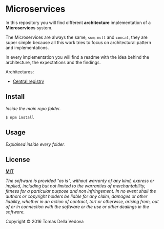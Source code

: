 # Microservices

In this repository you will find different **architecture** implementation of a **Microservices** system.

The Microservices are always the same, `sum`, `mult` and `concat`, they are super simple because all this work tries to focus on architectural pattern and implementations.

In every implementation you will find a readme with the idea behind the architecture, the expectations and the findings.

Architectures:
- <a href="https://github.com/delvedor/Microservices/tree/master/central-registry">Central registry</a>

## Install
*Inside the main repo folder.*
```shell
$ npm install
```

## Usage
*Explained inside every folder.*

## License
**[MIT](https://github.com/delvedor/Microservices/blob/master/LICENSE)**

*The software is provided "as is", without warranty of any kind, express or implied, including but not limited to the warranties of merchantability, fitness for a particular purpose and non infringement. In no event shall the authors or copyright holders be liable for any claim, damages or other liability, whether in an action of contract, tort or otherwise, arising from, out of or in connection with the software or the use or other dealings in the software.*

Copyright © 2016 Tomas Della Vedova
